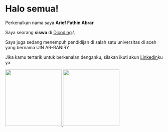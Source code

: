 # Halo semua! 

Perkenalkan nama saya **Arief Fathin Abrar**

Saya seorang **siswa** di [Dicoding](https://www.dicoding.com/).\

Saya juga sedang menempuh pendidijan di salah satu universitas di aceh yang bernama UIN AR-RANIRY

Jika kamu tertarik untuk berkenalan denganku, silakan ikuti akun [Linkedin](https://www.linkedin.com/in/Arief-Fathin/)ku ya.

<p align="left">
<a href="https://github.com/Arieffathin">
  <img height="180em" src="https://github-readme-stats-eight-theta.vercel.app/api?username=gilangadhan&show_icons=true&theme=algolia&include_all_commits=true&count_private=true"/>
  <img height="180em" src="https://github-readme-stats-eight-theta.vercel.app/api/top-langs/?username=gilangadhan&layout=compact&langs_count=8&theme=algolia"/>
</a>
</p>

